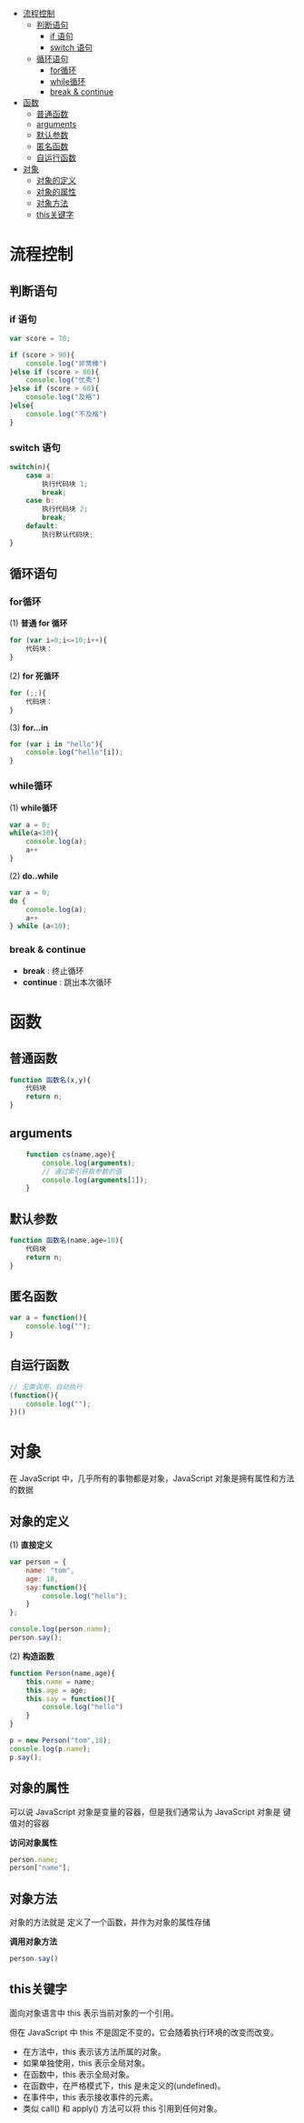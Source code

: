<!-- TOC -->

- [流程控制](#%e6%b5%81%e7%a8%8b%e6%8e%a7%e5%88%b6)
  - [判断语句](#%e5%88%a4%e6%96%ad%e8%af%ad%e5%8f%a5)
    - [if 语句](#if-%e8%af%ad%e5%8f%a5)
    - [switch 语句](#switch-%e8%af%ad%e5%8f%a5)
  - [循环语句](#%e5%be%aa%e7%8e%af%e8%af%ad%e5%8f%a5)
    - [for循环](#for%e5%be%aa%e7%8e%af)
    - [while循环](#while%e5%be%aa%e7%8e%af)
    - [break & continue](#break--continue)
- [函数](#%e5%87%bd%e6%95%b0)
  - [普通函数](#%e6%99%ae%e9%80%9a%e5%87%bd%e6%95%b0)
  - [arguments](#arguments)
  - [默认参数](#%e9%bb%98%e8%ae%a4%e5%8f%82%e6%95%b0)
  - [匿名函数](#%e5%8c%bf%e5%90%8d%e5%87%bd%e6%95%b0)
  - [自运行函数](#%e8%87%aa%e8%bf%90%e8%a1%8c%e5%87%bd%e6%95%b0)
- [对象](#%e5%af%b9%e8%b1%a1)
  - [对象的定义](#%e5%af%b9%e8%b1%a1%e7%9a%84%e5%ae%9a%e4%b9%89)
  - [对象的属性](#%e5%af%b9%e8%b1%a1%e7%9a%84%e5%b1%9e%e6%80%a7)
  - [对象方法](#%e5%af%b9%e8%b1%a1%e6%96%b9%e6%b3%95)
  - [this关键字](#this%e5%85%b3%e9%94%ae%e5%ad%97)

<!-- /TOC -->

# 流程控制

## 判断语句

### if 语句

```javascript
var score = 70;

if (score > 90){
    console.log("非常棒")
}else if (score > 80){
    console.log("优秀")
}else if (score > 60){
    console.log("及格")
}else{
    console.log("不及格")
}
```

### switch 语句

```javascript
switch(n){
    case a:
        执行代码块 1;
        break;
    case b:
        执行代码块 2;
        break;
    default:
        执行默认代码块;
}
```

## 循环语句

### for循环

(1) **普通 for 循环**
```javascript
for (var i=0;i<=10;i++){
    代码块：
}
```

(2) **for 死循环**
```javascript
for (;;){
    代码块：
}
```

(3) **for...in**

```javascript
for (var i in "hello"){
    console.log("hello"[i]);
}
```

### while循环

(1) **while循环**

```javascript
var a = 0;
while(a<10){
    console.log(a);
    a++
}
```

(2) **do..while**

```javascript
var a = 0;
do {
    console.log(a);
    a++
} while (a<10);
```

### break & continue

- **break** : 终止循环
- **continue** : 跳出本次循环

# 函数

## 普通函数

```javascript
function 函数名(x,y){
    代码块
    return n;
}
```

## arguments

```javascript
    function cs(name,age){
        console.log(arguments);
        // 通过索引获取参数的值
        console.log(arguments[1]);
    }
```

## 默认参数

```javascript
function 函数名(name,age=10){
    代码块
    return n;
}
```

## 匿名函数

```javascript
var a = function(){
    console.log("");
}
```

## 自运行函数

```javascript
// 无需调用，自动执行
(function(){
    console.log("");
})()
```

# 对象

在 JavaScript 中，几乎所有的事物都是对象，JavaScript 对象是拥有属性和方法的数据

## 对象的定义

(1) **直接定义**
```javascript
var person = {
    name: "tom",
    age: 18,
    say:function(){
        console.log("hello");
    }
};

console.log(person.name);
person.say();
```

(2) **构造函数**

```javascript
function Person(name,age){
    this.name = name;
    this.age = age;
    this.say = function(){
        console.log("hello")
    }
}

p = new Person("tom",18);
console.log(p.name);
p.say();
```


## 对象的属性

可以说 JavaScript 对象是变量的容器，但是我们通常认为 JavaScript 对象是 键值对的容器

**访问对象属性**

```javascript
person.name;
person["name"];
```

## 对象方法

对象的方法就是 定义了一个函数，并作为对象的属性存储

**调用对象方法**

```javascript
person.say()
```

## this关键字

面向对象语言中 this 表示当前对象的一个引用。

但在 JavaScript 中 this 不是固定不变的，它会随着执行环境的改变而改变。

- 在方法中，this 表示该方法所属的对象。
- 如果单独使用，this 表示全局对象。
- 在函数中，this 表示全局对象。
- 在函数中，在严格模式下，this 是未定义的(undefined)。
- 在事件中，this 表示接收事件的元素。
- 类似 call() 和 apply() 方法可以将 this 引用到任何对象。



```javascript

```